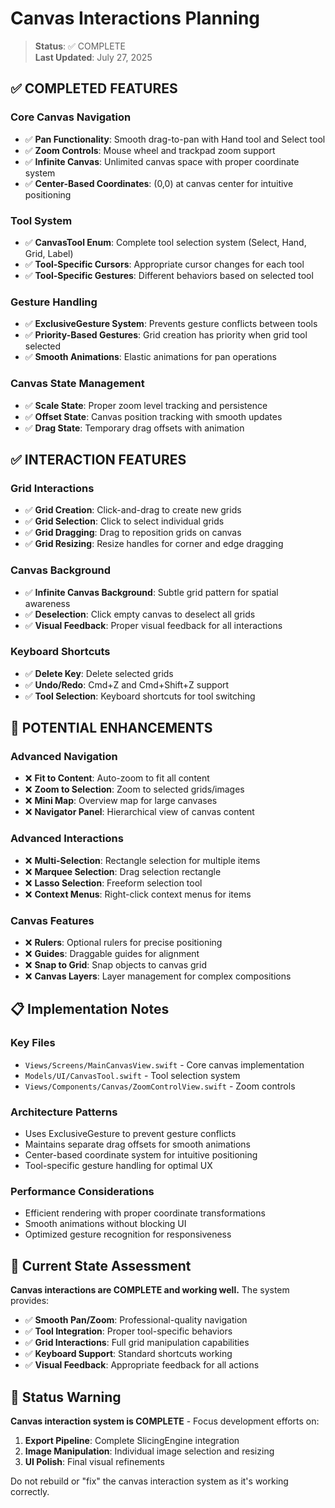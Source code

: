 # Canvas Interactions Planning

> **Status**: ✅ COMPLETE  
> **Last Updated**: July 27, 2025

## ✅ **COMPLETED FEATURES**

### Core Canvas Navigation

- ✅ **Pan Functionality**: Smooth drag-to-pan with Hand tool and Select tool
- ✅ **Zoom Controls**: Mouse wheel and trackpad zoom support
- ✅ **Infinite Canvas**: Unlimited canvas space with proper coordinate system
- ✅ **Center-Based Coordinates**: (0,0) at canvas center for intuitive positioning

### Tool System

- ✅ **CanvasTool Enum**: Complete tool selection system (Select, Hand, Grid, Label)
- ✅ **Tool-Specific Cursors**: Appropriate cursor changes for each tool
- ✅ **Tool-Specific Gestures**: Different behaviors based on selected tool

### Gesture Handling

- ✅ **ExclusiveGesture System**: Prevents gesture conflicts between tools
- ✅ **Priority-Based Gestures**: Grid creation has priority when grid tool selected
- ✅ **Smooth Animations**: Elastic animations for pan operations

### Canvas State Management

- ✅ **Scale State**: Proper zoom level tracking and persistence
- ✅ **Offset State**: Canvas position tracking with smooth updates
- ✅ **Drag State**: Temporary drag offsets with animation

## ✅ **INTERACTION FEATURES**

### Grid Interactions

- ✅ **Grid Creation**: Click-and-drag to create new grids
- ✅ **Grid Selection**: Click to select individual grids
- ✅ **Grid Dragging**: Drag to reposition grids on canvas
- ✅ **Grid Resizing**: Resize handles for corner and edge dragging

### Canvas Background

- ✅ **Infinite Canvas Background**: Subtle grid pattern for spatial awareness
- ✅ **Deselection**: Click empty canvas to deselect all grids
- ✅ **Visual Feedback**: Proper visual feedback for all interactions

### Keyboard Shortcuts

- ✅ **Delete Key**: Delete selected grids
- ✅ **Undo/Redo**: Cmd+Z and Cmd+Shift+Z support
- ✅ **Tool Selection**: Keyboard shortcuts for tool switching

## 🔄 **POTENTIAL ENHANCEMENTS**

### Advanced Navigation

- ❌ **Fit to Content**: Auto-zoom to fit all content
- ❌ **Zoom to Selection**: Zoom to selected grids/images
- ❌ **Mini Map**: Overview map for large canvases
- ❌ **Navigator Panel**: Hierarchical view of canvas content

### Advanced Interactions

- ❌ **Multi-Selection**: Rectangle selection for multiple items
- ❌ **Marquee Selection**: Drag selection rectangle
- ❌ **Lasso Selection**: Freeform selection tool
- ❌ **Context Menus**: Right-click context menus for items

### Canvas Features

- ❌ **Rulers**: Optional rulers for precise positioning
- ❌ **Guides**: Draggable guides for alignment
- ❌ **Snap to Grid**: Snap objects to canvas grid
- ❌ **Canvas Layers**: Layer management for complex compositions

## 📋 **Implementation Notes**

### Key Files

- `Views/Screens/MainCanvasView.swift` - Core canvas implementation
- `Models/UI/CanvasTool.swift` - Tool selection system
- `Views/Components/Canvas/ZoomControlView.swift` - Zoom controls

### Architecture Patterns

- Uses ExclusiveGesture to prevent gesture conflicts
- Maintains separate drag offsets for smooth animations
- Center-based coordinate system for intuitive positioning
- Tool-specific gesture handling for optimal UX

### Performance Considerations

- Efficient rendering with proper coordinate transformations
- Smooth animations without blocking UI
- Optimized gesture recognition for responsiveness

## 🎯 **Current State Assessment**

**Canvas interactions are COMPLETE and working well.** The system provides:

- ✅ **Smooth Pan/Zoom**: Professional-quality navigation
- ✅ **Tool Integration**: Proper tool-specific behaviors
- ✅ **Grid Interactions**: Full grid manipulation capabilities
- ✅ **Keyboard Support**: Standard shortcuts working
- ✅ **Visual Feedback**: Appropriate feedback for all actions

## 🚨 **Status Warning**

**Canvas interaction system is COMPLETE** - Focus development efforts on:

1. **Export Pipeline**: Complete SlicingEngine integration
2. **Image Manipulation**: Individual image selection and resizing
3. **UI Polish**: Final visual refinements

Do not rebuild or "fix" the canvas interaction system as it's working correctly.
